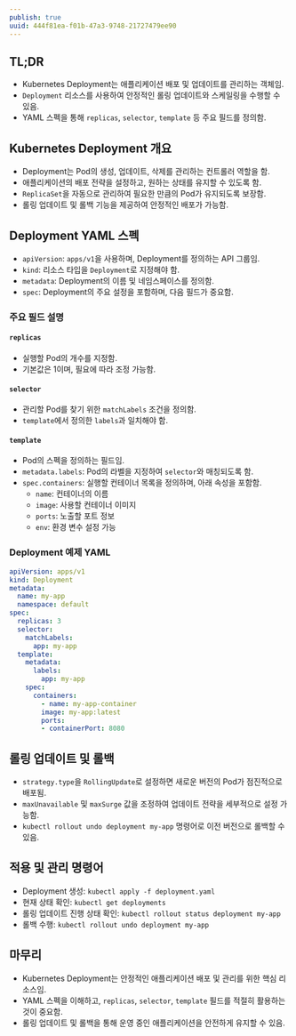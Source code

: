```yaml
---
publish: true
uuid: 444f81ea-f01b-47a3-9748-21727479ee90
---
```


## TL;DR

- Kubernetes Deployment는 애플리케이션 배포 및 업데이트를 관리하는 객체임.
- `Deployment` 리소스를 사용하여 안정적인 롤링 업데이트와 스케일링을 수행할 수 있음.
- YAML 스펙을 통해 `replicas`, `selector`, `template` 등 주요 필드를 정의함.

## Kubernetes Deployment 개요

- Deployment는 Pod의 생성, 업데이트, 삭제를 관리하는 컨트롤러 역할을 함.
- 애플리케이션의 배포 전략을 설정하고, 원하는 상태를 유지할 수 있도록 함.
- `ReplicaSet`을 자동으로 관리하여 필요한 만큼의 Pod가 유지되도록 보장함.
- 롤링 업데이트 및 롤백 기능을 제공하여 안정적인 배포가 가능함.

## Deployment YAML 스펙

- `apiVersion`: `apps/v1`을 사용하며, Deployment를 정의하는 API 그룹임.
- `kind`: 리소스 타입을 `Deployment`로 지정해야 함.
- `metadata`: Deployment의 이름 및 네임스페이스를 정의함.
- `spec`: Deployment의 주요 설정을 포함하며, 다음 필드가 중요함.

### 주요 필드 설명

#### `replicas`

- 실행할 Pod의 개수를 지정함.
- 기본값은 1이며, 필요에 따라 조정 가능함.

#### `selector`

- 관리할 Pod를 찾기 위한 `matchLabels` 조건을 정의함.
- `template`에서 정의한 `labels`과 일치해야 함.

#### `template`

- Pod의 스펙을 정의하는 필드임.
- `metadata.labels`: Pod의 라벨을 지정하여 `selector`와 매칭되도록 함.
- `spec.containers`: 실행할 컨테이너 목록을 정의하며, 아래 속성을 포함함.
    - `name`: 컨테이너의 이름
    - `image`: 사용할 컨테이너 이미지
    - `ports`: 노출할 포트 정보
    - `env`: 환경 변수 설정 가능

### Deployment 예제 YAML

```yaml
apiVersion: apps/v1
kind: Deployment
metadata:
  name: my-app
  namespace: default
spec:
  replicas: 3
  selector:
    matchLabels:
      app: my-app
  template:
    metadata:
      labels:
        app: my-app
    spec:
      containers:
        - name: my-app-container
        image: my-app:latest
        ports:
        - containerPort: 8080
```

## 롤링 업데이트 및 롤백

- `strategy.type`을 `RollingUpdate`로 설정하면 새로운 버전의 Pod가 점진적으로 배포됨.
- `maxUnavailable` 및 `maxSurge` 값을 조정하여 업데이트 전략을 세부적으로 설정 가능함.
- `kubectl rollout undo deployment my-app` 명령어로 이전 버전으로 롤백할 수 있음.

## 적용 및 관리 명령어

- Deployment 생성: `kubectl apply -f deployment.yaml`
- 현재 상태 확인: `kubectl get deployments`
- 롤링 업데이트 진행 상태 확인: `kubectl rollout status deployment my-app`
- 롤백 수행: `kubectl rollout undo deployment my-app`

## 마무리

- Kubernetes Deployment는 안정적인 애플리케이션 배포 및 관리를 위한 핵심 리소스임.
- YAML 스펙을 이해하고, `replicas`, `selector`, `template` 필드를 적절히 활용하는 것이 중요함.
- 롤링 업데이트 및 롤백을 통해 운영 중인 애플리케이션을 안전하게 유지할 수 있음.